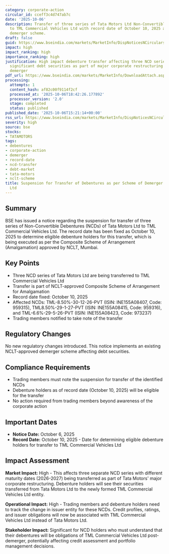 ```yaml
---
category: corporate-action
circular_id: cceff3c4d747ab7c
date: '2025-10-06'
description: Transfer of three series of Tata Motors Ltd Non-Convertible Debentures
  to TML Commercial Vehicles Ltd with record date of October 10, 2025 as per NCLT-approved
  demerger scheme.
draft: false
guid: https://www.bseindia.com/markets/MarketInfo/DispNoticesNCirculars.aspx?Noticeid={E1222579-94D4-42F7-9385-E12888CA6570}&noticeno=20251006-65&dt=10/06/2025&icount=65&totcount=69&flag=0
impact: high
impact_ranking: high
importance_ranking: high
justification: High impact debenture transfer affecting three NCD series totaling
  significant debt securities as part of major corporate restructuring of Tata Motors
  demerger
pdf_url: https://www.bseindia.com/markets/MarketInfo/DownloadAttach.aspx?id=20251006-65&attachedId=
processing:
  attempts: 1
  content_hash: af82c00f9114f2cf
  processed_at: '2025-10-06T18:42:26.177892'
  processor_version: '2.0'
  stage: completed
  status: published
published_date: '2025-10-06T15:21:14+00:00'
rss_url: https://www.bseindia.com/markets/MarketInfo/DispNoticesNCirculars.aspx?Noticeid={E1222579-94D4-42F7-9385-E12888CA6570}&noticeno=20251006-65&dt=10/06/2025&icount=65&totcount=69&flag=0
severity: high
source: bse
stocks:
- TATAMOTORS
tags:
- debentures
- corporate-action
- demerger
- record-date
- ncd-transfer
- debt-market
- tata-motors
- nclt-scheme
title: Suspension for Transfer of Debentures as per Scheme of Demerger of Tata Motors
  Ltd
---
```


## Summary

BSE has issued a notice regarding the suspension for transfer of three series of Non-Convertible Debentures (NCDs) of Tata Motors Ltd to TML Commercial Vehicles Ltd. The record date has been fixed as October 10, 2025 to determine eligible debenture holders for this transfer, which is being executed as per the Composite Scheme of Arrangement (Amalgamation) approved by NCLT, Mumbai.

## Key Points

- Three NCD series of Tata Motors Ltd are being transferred to TML Commercial Vehicles Ltd
- Transfer is part of NCLT-approved Composite Scheme of Arrangement for Amalgamation
- Record date fixed: October 10, 2025
- Affected NCDs: TML-8.50%-30-12-26-PVT (ISIN: INE155A08407, Code: 959315), TML8.50%-29-1-27-PVT (ISIN: INE155A08415, Code: 959316), and TML-6.6%-29-5-26-PVT (ISIN: INE155A08423, Code: 973237)
- Trading members notified to take note of the transfer

## Regulatory Changes

No new regulatory changes introduced. This notice implements an existing NCLT-approved demerger scheme affecting debt securities.

## Compliance Requirements

- Trading members must note the suspension for transfer of the identified NCDs
- Debenture holders as of record date (October 10, 2025) will be eligible for the transfer
- No action required from trading members beyond awareness of the corporate action

## Important Dates

- **Notice Date:** October 6, 2025
- **Record Date:** October 10, 2025 - Date for determining eligible debenture holders for transfer to TML Commercial Vehicles Ltd

## Impact Assessment

**Market Impact:** High - This affects three separate NCD series with different maturity dates (2026-2027) being transferred as part of Tata Motors' major corporate restructuring. Debenture holders will see their securities transferred from Tata Motors Ltd to the newly formed TML Commercial Vehicles Ltd entity.

**Operational Impact:** High - Trading members and debenture holders need to track the change in issuer entity for these NCDs. Credit profiles, ratings, and issuer obligations will now be associated with TML Commercial Vehicles Ltd instead of Tata Motors Ltd.

**Stakeholder Impact:** Significant for NCD holders who must understand that their debentures will be obligations of TML Commercial Vehicles Ltd post-demerger, potentially affecting credit assessment and portfolio management decisions.